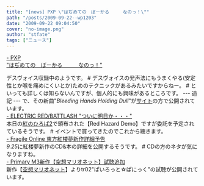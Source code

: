 ```yaml
---
title: "[news] PXP \"はぢめての　ぼーかる　　　なのっ！\""
path: "/posts/2009-09-22--wp1203"
date: "2009-09-22 09:04:50"
cover: "no-image.png"
author: "stfate"
tags: ["ニュース"]
---
```


<style type="text/css">
<!--
p {white-space: pre-wrap};
-->
</style>

<a  href="http://blog.livedoor.jp/pxp/" target="_blank">- PXP "はぢめての　ぼーかる　　　なのっ！"</a>
<div >デスヴォイス収録中のようです。
# デスヴォイスの発声法にもうまくやる(安定性とか喉を痛めにくいとか)ためのテクニックがあるみたいですからねー。
# といっても詳しくは知らないんですが、個人的にも興味があるところです。
--- 追記 ---
で、その新曲"<em>Bleeding Hands Holding Dull</em>"が<a href="http://members2.jcom.home.ne.jp/pxp/" target="_blank">サイト</a>の方で公開されています。</div>
<a  href="http://punya.jp/keikoku/" target="_blank">- ELECTRIC RED/BATTLASH "ついに明日か・・・"</a>
<div >本日の<a href="http://www.puniket.com/aka/" target="_blank">紅のひろば2</a>で頒布された【Red Hazard Demo】ですが委託を予定されているそうです。
# イベントで買ってきたのでこれから聴きます。</div>
<a  href="http://www.shinsekai.co.uk/fragile/" target="_blank">- Fragile Online 東方紅楼夢新作詳細予告</a>
<div ><em>9.25</em>に紅楼夢新作のCD&本の詳細を公開するそうです。
# CDの方のネタが気になりますね。</div>
<a  href="http://primary-yuiko.com/" target="_blank">- Primary M3新作【空想マリオネット】試聴追加</a>
<div >新作【<a href="http://primary-yuiko.com/4th_single/marionette/" target="_blank">空想マリオネット</a>】よりtr02"ぱいろっと☆ぱにっく"の試聴が公開されています。</div>
